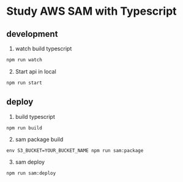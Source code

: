 # Study AWS SAM with Typescript

## development

1. watch build typescript

  ```sh
  npm run watch
  ```

2. Start api in local

  ```sh
  npm run start
  ```

## deploy

1. build typescript

  ```sh
  npm run build
  ```

2. sam package build

  ```
  env S3_BUCKET=YOUR_BUCKET_NAME npm run sam:package
  ```

3. sam deploy

  ```
  npm run sam:deploy
  ```
